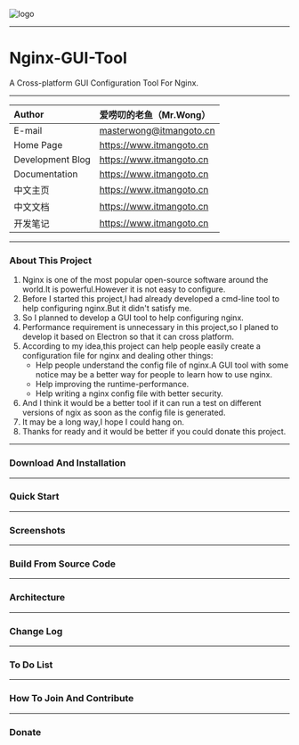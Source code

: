 ![logo](https://www.itmangoto.cn/wp-content/uploads/2018/05/logo_nginx_gui_tool.jpg)

****
# Nginx-GUI-Tool
A Cross-platform GUI Configuration Tool For Nginx.

****
| Author | 爱唠叨的老鱼（Mr.Wong）|
| :------ | :--------- |
| E-mail | masterwong@itmangoto.cn |
| Home Page | https://www.itmangoto.cn |
| Development Blog | https://www.itmangoto.cn |
| Documentation | https://www.itmangoto.cn |
| 中文主页 | https://www.itmangoto.cn |
| 中文文档 | https://www.itmangoto.cn |
| 开发笔记 | https://www.itmangoto.cn |

****
### About This Project
1. Nginx is one of the most popular open-source software around the world.It is powerful.However it is not easy to configure.
2. Before I started this project,I had already developed a cmd-line tool to help configuring nginx.But it didn't satisfy me.
3. So I planned to develop a GUI tool to help configuring nginx.
4. Performance requirement is unnecessary in this project,so I planed to develop it based on Electron so that it can cross platform.
5. According to my idea,this project can help people easily create a configuration file for nginx and dealing other things:
    - Help people understand the config file of nginx.A GUI tool with some notice may be a better way for people to learn how to use nginx.
    - Help improving the runtime-performance.
    - Help writing a nginx config file with better security.
6. And I think it would be a better tool if it can run a test on different versions of ngix as soon as the config file is generated.
7. It may be a long way,I hope I could hang on.
8. Thanks for ready and it would be better if you could donate this project.

****
### Download And Installation

****
### Quick Start

****
### Screenshots

****
### Build From Source Code

****
### Architecture

****
### Change Log

****
### To Do List

****
### How To Join And Contribute

****
### Donate

